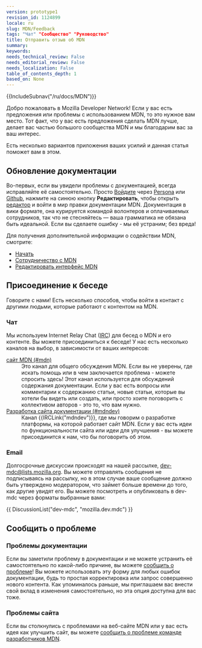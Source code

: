 ```yaml
---
version: prototype1
revision_id: 1124899
locale: ru
slug: MDN/Feedback
tags: "Чат" "Сообщество" "Руководство"
title: Отправить отзыв об MDN
summary: 
keywords: 
needs_technical_review: False
needs_editorial_review: False
needs_localization: False
table_of_contents_depth: 1
based_on: None
---
```

<div>{{IncludeSubnav("/ru/docs/MDN")}}</div>

<p>Добро пожаловать в Mozilla Developer Network! <span class="seoSummary">Если у вас есть предложения&nbsp;или проблемы с использованием MDN, то это нужное вам место. Тот факт, что у вас есть предложения сделать MDN лучше, делает вас частью большого&nbsp;сообщества MDN&nbsp;и мы благодарим вас за ваш интерес.</span></p>

<p><span class="seoSummary">Есть несколько вариантов приложения ваших усилий и данная&nbsp;статья поможет вам в этом.</span></p>

<h2 id="Обновление_документации">Обновление документации</h2>

<p>Во-первых, если вы увидели проблемы с документацией, всегда исправляйте её самостоятельно. Просто <a href="/ru/docs/MDN/Contribute/Howto/Create_an_MDN_account">Войдите</a> через <a href="https://www.persona.org/" title="/en-US/docs/">Persona</a> или <a href="https://github.com/">Github</a>, нажмите на синюю кнопку <strong>Редактировать</strong>, чтобы открыть <a href="/ru/docs/MDN/Contribute/Editor">редактор</a> и войти в мир правки документации MDN. Документация&nbsp;в вики формате, она курируется командой волонтеров и оплачиваемых сотрудников, так что не стесняйтесь — ваша грамматика не обязана быть идеальной. Если вы сделаете ошибку - мы её устраним; без вреда!</p>

<p>Для получения дополнительной информации о содействии MDN, смотрите:</p>

<ul>
 <li><a href="/ru/docs/Project:Getting_started" title="/ru/docs/Project:Getting_started">Начать</a></li>
 <li><a href="/ru/docs/MDN/Contribute">Сотрудничество с&nbsp;MDN</a></li>
 <li><a href="/ru/docs/MDN/Contribute/Editor" title="/en-US/docs/Project:MDN_editing_interface">Редактировать интерфейс MDN </a></li>
</ul>

<h2 id="Присоединение_к_беседе">Присоединение к беседе</h2>

<p>Говорите с нами! Есть несколько способов, чтобы войти в контакт с другими людьми, которые работают с контентом на MDN.</p>

<h3 id="Чат">Чат</h3>

<p>Мы используем Internet Relay Chat (<a href="https://wiki.mozilla.org/IRC" title="/ru/docs/">IRC</a>) для бесед о MDN и его контенте. Вы можете присоединиться к беседе! У нас есть несколько каналов на выбор, в зависимости от ваших интересов:</p>

<dl>
 <dt><a href="irc://irc.mozilla.org/mdn" title="irc://irc.mozilla.org/mdn">сайт MDN (#mdn)</a></dt>
 <dd>Это канал для общего обсуждения MDN. Если вы не уверены, где искать помощь&nbsp;или в чем заключается проблема -&nbsp;можете спросить здесь! Этот канал используется для обсуждений содержания документации. Если у вас есть вопросы или комментарии к&nbsp;содержанию&nbsp;статьи, новые статьи, которые вы хотели бы видеть или создать, или просто хоите поговорить с коллективом авторов -&nbsp;это то, что вам нужно.</dd>
 <dt><a href="irc://irc.mozilla.org/mdndev" title="irc://irc.mozilla.org/mdndev">Разработка сайта документации (#mdndev)</a></dt>
 <dd>Канал {{IRCLink("mdndev")}},&nbsp;где мы говорим о разработке платформы, на которой работает сайт MDN. Если у вас есть идеи по&nbsp;функциональности&nbsp;сайта&nbsp;или идеи для улучшения -&nbsp;вы можете присоединится к нам, что бы поговорить об этом.</dd>
</dl>

<h3 id="Email">Email</h3>

<p>Долгосрочные дискуссии происходят на нашей рассылке, <a href="https://lists.mozilla.org/listinfo/dev-mdc" title="https://lists.mozilla.org/listinfo/dev-mdc">dev-mdc@lists.mozilla.org</a>. Вы можете отправлять сообщения не подписываясь на рассылку, но в этом случае&nbsp;ваше сообщение должно быть утверждено модератором, что займет больше времени до того, как&nbsp;другие увидят&nbsp;его. Вы можете посмотреть и опубликовать в dev-mdc через форматы выбранные вами:</p>

<p>{{ DiscussionList("dev-mdc", "mozilla.dev.mdc") }}</p>

<h2 id="Сообщить_о_проблеме">Сообщить о проблеме</h2>

<h3 id="Проблемы_документации">Проблемы документации</h3>

<p>Если вы заметили проблему в документации и не можете устранить её самостоятельно по какой-либо причине, вы можете <a href="https://bugzilla.mozilla.org/form.doc" title="Report a documentation content problem.">сообщить о проблеме</a>! Вы можете использовать эту форму для любых ошибок документации, будь&nbsp;то простая корректировка&nbsp;или запрос совершенно нового контента. Как упоминалось раньше, мы приглашаем&nbsp;вас&nbsp;внести свой вклад в изменения самостоятельно, но эта опция доступна для вас тоже.</p>

<h3 id="Проблемы_сайта">Проблемы сайта</h3>

<p>Если вы столкнулись с проблемами на веб-сайте MDN&nbsp;или у вас есть идея как улучшить сайт,&nbsp;вы можете <a href="https://bugzilla.mozilla.org/form.mdn">сообщить о проблеме команде разработчиков MDN</a>.</p>

